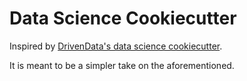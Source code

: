 Data Science Cookiecutter
=========================

Inspired by [DrivenData's data science cookiecutter](https://github.com/drivendata/cookiecutter-data-science).

It is meant to be a simpler take on the aforementioned.
